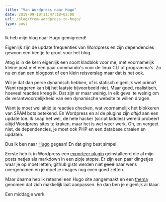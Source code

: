 ```yaml
---
title: "Van Wordpress naar Hugo"
date: 2019-09-10T11:47:18+02:00
url: /blog/from-wordpress-to-hugo/
type: post
---
```


Ik heb mijn blog naar Hugo gemigreerd!

Eigenlijk zijn de update frequenties van Wordpress 
en zijn dependencies gewoon een beetje te groot voor 
het blog. 

Atog is in de kern eigenlijk een soort kladblok voor me, 
met voornamelijk kleine post met een paar commando's voor
de linux CLI of programma's. 
Zo nu en dan een blogpost of een klein reisverslag maar dat is het ook.  

Wil je dat dan perse dynamisch hebben, of is statisch eigenlijk wel prima? 
Want reageren kan bij het laatste bijvoorbeeld niet. 
Maar goed, realistisch, hoeveel reacties kreeg ik. 
Dat zijn er maar weinig.
In elk geval te weinig om de verantwoordelijkheid van een dynamische website 
te willen dragen. 

Want je moet wel altijd je reacties checken, wat voornamelijk het blokkeren van SPAM bots betekend. 
En Wordpress en al de plugins zijn _altijd_ aan een update toe. 
Ik snap het wel, de hele hacker (script kiddies) wereld probeert altijd Wordpress sites te kraken, 
maar het is wel weer werk. Oh, en vergeet niet, de dependencies, je moet ook PHP en een database draaien en updaten.

Dus ik ben naar [Hugo](https://gohugo.io) gegaan! 
En dat ging best simpel. 

Eerste heb ik in Wordpress een 
[exporteer plugin](https://github.com/SchumacherFM/wordpress-to-hugo-exporter) geinstalleerd 
die al mijn posts netjes als markdown in een zipje stopte. 
Er zijn een paar dingetjes waar je op moet letten; 
github gists werden niet ~~goed~~ naar wens overgenomen en 
je moet je images nog even goed zetten.

Maar daarna heb ik retesnel een Hugo site aangemaakt en een [thema](https://dashdashzako.github.io/hugo-journal-demo/) 
genomen dat zich makkelijk laat aanpassen. En dan ben je eigenlijk al klaar. 

Een middagje werk.



